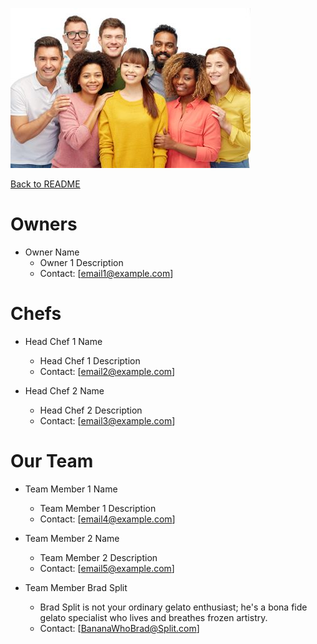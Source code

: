 ![Logo team smiling](./Photos/team_smiling_image.jpg)

[Back to README](README.md)

# Owners

- Owner Name
    - Owner 1 Description
    - Contact: [email1@example.com]

# Chefs

- Head Chef 1 Name
    - Head Chef 1 Description
    - Contact: [email2@example.com]

- Head Chef 2 Name
    - Head Chef 2 Description
    - Contact: [email3@example.com]

# Our Team

- Team Member 1 Name
    - Team Member 1 Description
    - Contact: [email4@example.com]

- Team Member 2 Name
    - Team Member 2 Description
    - Contact: [email5@example.com]

- Team Member Brad Split
    - Brad Split is not your ordinary gelato enthusiast; he's a bona fide gelato specialist who lives and breathes frozen artistry.
    - Contact: [BananaWhoBrad@Split.com]
